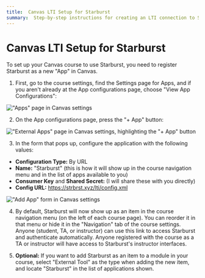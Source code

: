```yaml
---
title:  Canvas LTI Setup for Starburst
summary:  Step-by-step instructions for creating an LTI connection to Starburst from a Canvas course.
---
```


# Canvas LTI Setup for Starburst

To set up your Canvas course to use Starburst, you need to register Starburst as a new "App" in Canvas.

1. First, go to the course settings, find the Settings page for Apps, and if you aren't already at the App configurations page, choose "View App Configurations":

  <p class="hasimg">
  <img class="docimg" alt='"Apps" page in Canvas settings' src='/static/canvas_LTI_01_settings.svg'>
  </p>

2. On the App configurations page, press the "+ App" button:

  <p class="hasimg">
  <img class="docimg" alt='"External Apps" page in Canvas settings, highlighting the "+ App" button' src='/static/canvas_LTI_02_add_app_button.svg'>
  </p>

3. In the form that pops up, configure the application with the following values:
  * **Configuration Type:** By URL
  * **Name:** "Starburst" (this is how it will show up in the course navigation menu and in the list of apps available to you)
  * **Consumer Key** and **Shared Secret:** (I will share these with you directly)
  * **Config URL:** https://strbrst.xyz/lti/config.xml

  <p class="hasimg">
  <img class="docimg" alt='"Add App" form in Canvas settings' src='/static/canvas_LTI_03_add_app_form.svg'>
  </p>

4. By default, Starburst will now show up as an item in the course navigation menu (on the left of each course page).
   You can reorder it in that menu or hide it in the "Navigation" tab of the course settings.
   Anyone (student, TA, or instructor) can use this link to access Starburst and authenticate automatically.
   Anyone registered with the course as a TA or instructor will have access to Starburst's instructor interfaces.

5. **Optional:** If you want to add Starburst as an item to a module in your course, select "External Tool" as the type when adding the new item, and locate "Starburst" in the list of applications shown.
